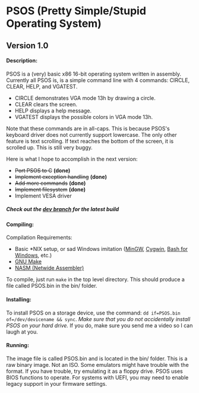# PSOS (Pretty Simple/Stupid Operating System)
## Version 1.0

#### Description:

PSOS is a (very) basic x86 16-bit operating system written in assembly.
Currently all PSOS is, is a simple command line with 4 commands: CIRCLE, CLEAR, HELP, and VGATEST.

- CIRCLE demonstrates VGA mode 13h by drawing a circle.
- CLEAR clears the screen.
- HELP displays a help message.
- VGATEST displays the possible colors in VGA mode 13h.

Note that these commands are in all-caps.
This is because PSOS's keyboard driver does not currently support lowercase.
The only other feature is text scrolling.
If text reaches the bottom of the screen, it is scrolled up.
This is still very buggy.

Here is what I hope to accomplish in the next version:

- ~~Port PSOS to C~~ **(done)**
- ~~Implement exception handling~~ **(done)**
- ~~Add more commands~~ **(done)**
- ~~Implement filesystem~~ **(done)**
- Implement VESA driver

##### Check out the [*dev branch*](https://github.com/TheBenPerson/PSOS/tree/dev) for the latest build

#### Compiling:

Compilation Requirements:

- Basic *NIX setup, or sad Windows imitation ([MinGW](http://mingw.org/), [Cygwin](https://cygwin.com/), [Bash for Windows](https://msdn.microsoft.com/en-us/commandline/wsl/about), etc.)
- [GNU Make](https://www.gnu.org/software/make/)
- [NASM (Netwide Assembler)](http://www.nasm.us/)

To compile, just run `make` in the top level directory.
This should produce a file called PSOS.bin in the bin/ folder.

#### Installing:

To install PSOS on a storage device, use the command: `dd if=PSOS.bin of=/dev/devicename && sync`.
*Make sure that you do not accidentally install PSOS on your hard drive.*
If you do, make sure you send me a video so I can laugh at you.

#### Running:

The image file is called PSOS.bin and is located in the bin/ folder.
This is a raw binary image. Not an ISO.
Some emulators might have trouble with the format.
If you have trouble, try emulating it as a floppy drive.
PSOS uses BIOS functions to operate. For systems with UEFI, you may need to enable legacy support in your firmware settings.
